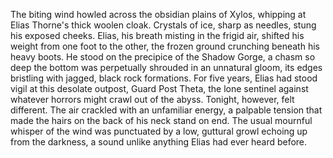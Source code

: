 The biting wind howled across the obsidian plains of Xylos, whipping at Elias Thorne's thick woolen cloak.  Crystals of ice, sharp as needles, stung his exposed cheeks.  Elias, his breath misting in the frigid air, shifted his weight from one foot to the other, the frozen ground crunching beneath his heavy boots.  He stood on the precipice of the Shadow Gorge, a chasm so deep the bottom was perpetually shrouded in an unnatural gloom, its edges bristling with jagged, black rock formations. For five years, Elias had stood vigil at this desolate outpost, Guard Post Theta, the lone sentinel against whatever horrors might crawl out of the abyss.  Tonight, however, felt different. The air crackled with an unfamiliar energy, a palpable tension that made the hairs on the back of his neck stand on end.  The usual mournful whisper of the wind was punctuated by a low, guttural growl echoing up from the darkness, a sound unlike anything Elias had ever heard before.
